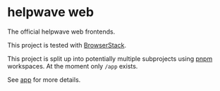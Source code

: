# helpwave web

The official helpwave web frontends.

This project is tested with [BrowserStack](https://www.browserstack.com).

This project is split up into potentially multiple subprojects using [pnpm](https://pnpm.io) workspaces.
At the moment only `/app` exists.

See [app](/app) for more details.

